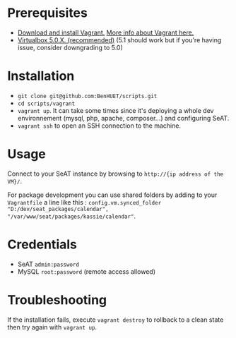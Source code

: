 # Prerequisites

* [Download and install Vagrant.](https://www.vagrantup.com/) [More info about Vagrant here.](https://www.vagrantup.com/docs/)
* [Virtualbox 5.0.X. (recommended)](https://www.virtualbox.org/wiki/Download_Old_Builds_5_0) (5.1 should work but if you're having issue, consider downgrading to 5.0)

# Installation

* `git clone git@github.com:BenHUET/scripts.git`
* `cd scripts/vagrant`
* `vagrant up`. It can take some times since it's deploying a whole dev environnement (mysql, php, apache, composer...) and configuring SeAT.
* `vagrant ssh` to open an SSH connection to the machine.

# Usage

Connect to your SeAT instance by browsing to `http://{ip address of the VM}/`.

For package development you can use shared folders by adding to your `Vagrantfile` a line like this : `config.vm.synced_folder "D:/dev/seat_packages/calendar", "/var/www/seat/packages/kassie/calendar"`.

# Credentials

* SeAT `admin:password`
* MySQL `root:password` (remote access allowed)

# Troubleshooting

If the installation fails, execute `vagrant destroy` to rollback to a clean state then try again with `vagrant up`.
